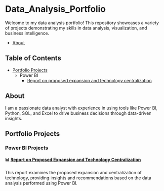 # Data_Analysis_Portfolio
Welcome to my data analysis portfolio! This repository showcases a variety of projects demonstrating my skills in data analysis, visualization, and business intelligence.

- [About](#about)
## Table of Contents
- [Portfolio Projects](#portfolio-projects)
  - Power BI
    - [Report on proposed expansion and technology centralization](#Report_on_proposed_expansion_and_technology_centralization)

## About

I am a passionate data analyst with experience in using tools like Power BI, Python, SQL, and Excel to drive business decisions through data-driven insights.
## Portfolio Projects

### Power BI Projects

#### 📊 [Report on Proposed Expansion and Technology Centralization](https://github.com/VenusMcflytrap/Data_Analysis_Portfolio/blob/main/Report%20on%20proposed%20expansion%20and%20technology%20centralization.docx)
This report examines the proposed expansion and centralization of technology, providing insights and recommendations based on the data analysis performed using Power BI.

